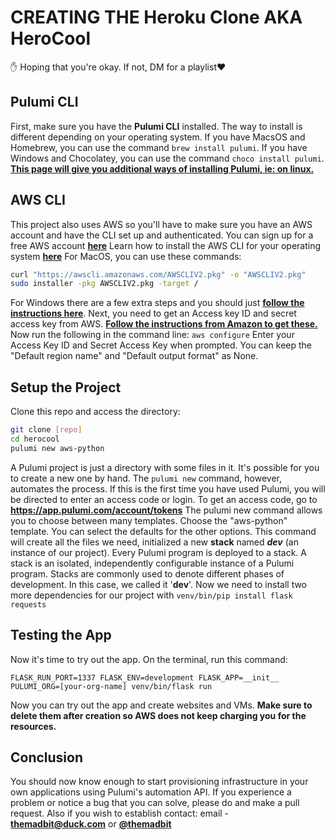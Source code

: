 # CREATING THE Heroku Clone AKA HeroCool

:raised_hand: Hoping that you're okay. If not, DM for a playlist:heart:

## Pulumi CLI
First, make sure you have the **Pulumi CLI** installed. The way to install is different depending on your operating system.
If you have MacsOS and Homebrew, you can use the command `brew install pulumi`.
If you have Windows and Chocolatey, you can use the command `choco install pulumi`.
[**This page will give you additional ways of installing Pulumi, ie: on linux.**](https://www.pulumi.com/docs/get-started/install/)

## AWS CLI
This project also uses AWS so you'll have to make sure you have an AWS account and have the CLI set up and authenticated.
You can sign up for a free AWS account [**here**](https://aws.amazon.com/free/)
Learn how to install the AWS CLI for your operating system [**here**](https://docs.aws.amazon.com/cli/latest/userguide/install-cliv2.html)
For MacOS, you can use these commands:
```bash
curl "https://awscli.amazonaws.com/AWSCLIV2.pkg" -o "AWSCLIV2.pkg"
sudo installer -pkg AWSCLIV2.pkg -target /
```
For Windows there are a few extra steps and you should just [**follow the instructions here**](https://docs.aws.amazon.com/cli/latest/userguide/install-cliv2-windows.html).
Next, you need to get an Access key ID and secret access key from AWS. [**Follow the instructions from Amazon to get these.**](https://docs.aws.amazon.com/cli/latest/userguide/cli-configure-quickstart.html#cli-configure-quickstart-creds)
Now run the following in the command line:
`aws configure`
Enter your Access Key ID and Secret Access Key when prompted. You can keep the "Default region name" and "Default output format" as None.

## Setup the Project
Clone this repo and access the directory:
```bash
git clone [repo]
cd herocool
pulumi new aws-python
```
A Pulumi project is just a directory with some files in it. It's possible for you to create a new one by hand. The `pulumi new` command, however, automates the process.
If this is the first time you have used Pulumi, you will be directed to enter an access code or login. To get an access code, go to **https://app.pulumi.com/account/tokens**
The pulumi new command allows you to choose between many templates. Choose the "aws-python" template. You can select the defaults for the other options.
This command will create all the files we need, initialized a new **stack** named ***dev*** (an instance of our project).
Every Pulumi program is deployed to a stack. A stack is an isolated, independently configurable instance of a Pulumi program. Stacks are commonly used to denote different phases of development. In this case, we called it '**dev**'.
Now we need to install two more dependencies for our project with
`venv/bin/pip install flask requests`

## Testing the App
Now it's time to try out the app. On the terminal, run this command:

```
FLASK_RUN_PORT=1337 FLASK_ENV=development FLASK_APP=__init__ PULUMI_ORG=[your-org-name] venv/bin/flask run
```
Now you can try out the app and create websites and VMs. **Make sure to delete them after creation so AWS does not keep charging you for the resources.**

## Conclusion
You should now know enough to start provisioning infrastructure in your own applications using Pulumi's automation API. 
If you experience a problem or notice a bug that you can solve, please do and make a pull request.
Also if you wish to establish contact: email - **themadbit@duck.com** or [**@themadbit**](https://twitter.com/themadbit)
